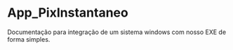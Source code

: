 # App_PixInstantaneo
Documentação para integração de um sistema windows com nosso EXE de forma simples.
